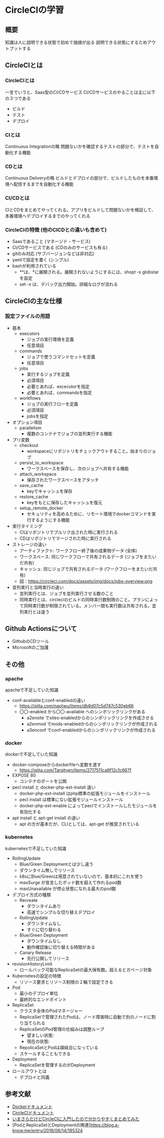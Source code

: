 # CircleCIの学習
## 概要
知識は人に説明できる状態で初めて価値が出る
説明できる状態にするためアウトプットする

## CircleCIとは
### CircleCIとは
一言でいうと、Saas型のCI/CDサービス
CI/CDサービスのやることは主に以下の３つである

- ビルド
- テスト
- デプロイ

### CIとは
Continuous Integrationの略
問題ないかを確認するテストの部分で、テストを自動化する機能

### CDとは
Continuous Deliveryの略
ビルドとデプロイの部分で、ビルドしたものを本番環境へ配信するまでを自動化する機能

### CI/CDとは
CIとCDをまとめてやってくれる。アプリをビルドして問題ないかを検証して、本番環境へデプロイするまでのやってくれる

### CircleCIの特徴 (他のCICDとの違いも含めて)
- Saasであること (マネージド・サービス)
- CI/CDサービスである (CDのみのサービスも有る)
- gitのみ対応 (サブバージョンなどは非対応)
- yamlで設定を書く (シンプル)
- bashが利用されている
    - **は、*に展開される。展開されないようにするには、shopt -s globstarを設定
    - set -x は、デバッグ出力開始。詳細なログが流れる

## CircleCIの主な仕様
### 設定ファイルの用語

- 基本
    - executors
        - ジョブの実行環境を定義
        - 任意項目
    - commands
        - ジョブで使うコマンドセットを定義
        - 任意項目
    - jobs
        - 実行するジョブを定義
        - 必須項目
        - 必要とあれば、excecutorを指定
        - 必要とあれば、commandsを指定
    - workflows
        - ジョブの実行フローを定義
        - 必須項目
        - jobsを指定
- オプション項目
    - parallelism
        - 複数のコンテナでジョブの並列実行する機能
- プリ変数
    - checkout
        - workspaceにリポジトリをチェックアウトすること。始まりのジョブ
    - persist_to_workspace
        - ワークスペースを保存し、次のジョブへ共有する機能
    - attach_workspace
        - 保存されたワークスペースをアタッチ
    - save_cache
        - keyでキャッシュを保存
    - restore_cache
        - keyをもとに保存したキャッシュを復元
    - setup_remote_docker
        - セキュリティを高めるために、リモート環境でdockerコマンドを実行するようにする機能
- 実行タイミング
    - CIはリポジトリでプルリク出された時に実行される
    - CDはリポジトリでマージされた時に実行される
- ストレージの違い
    - アーティファクト: ワークフロー終了後の成果物データ (全体)
    - ワークスペース: 同じワークフローで共有されるデータ (ジョブをまたいだ共有)
    - キャッシュ: 同じジョブで共有されるデータ (ワークフローをまたいだ共有)
    - 図：https://circleci.com/docs/assets/img/docs/jobs-overview.png
- 並列実行と当時実行の違い
    - 並列実行とは、ジョブを並列実行させる数のこと
    - 同時実行とは、circleciのビルドの同時実行数制限のこと。プランによって同時実行数が制限されている。メンバー間も実行数は共有される。並列実行とは違う

## Github Actionsについて

- GithubのCDツール
- Microsoftのご加護


## その他

### apache

apacheで不足していた知識

- conf-availableとconf-enabledの違い
    - https://qiita.com/naotwu/items/db8d07c5d747c530eb66
    - 〇〇-enabled から〇〇-available へのシンボリックリンクがある
        - a2ensite でsites-enabledからのシンボリックリンクを作成させる
        - a2enmod でmods-enabledからのシンボリックリンクが作成される
        - a3enconf でconf-enabledからのシンボリックリンクが作成される

### docker

dockerで不足していた知識

- docker-composeからdockerfileへ変数を渡す
    - https://qiita.com/Targityen/items/2717511ca9f12c1c667f
- EXPOSE 80
    - コンテナのポートを公開
- pecl install と docker-php-ext-install 違い
    - docker-php-ext-install はphp標準の拡張モジュールをインストール
    - pecl install は標準にない拡張モジュールインストール
    - docker-php-ext-enable によってpeclでインストールしたモジュールを有効化する
- apt install と apt-get install の違い
    - apt の方が基本だが、CLIとしては、apt-get が推奨されている


### kubernetes

kubernetesで不足していた知識

- RollingUpdate
    - Blue/Green Deploymentとは少し違う
    - ダウンタイム無しでリリース
    - k8sにBlue/Greenは用意されていないので、基本的にこれを使う
    - maxSurge が宣言したポッド数を超えて作れるpod数
    - maxUnavailable が停止状態になれる最大のpod数
- デプロイ方式の種類
    - Recreate
        - ダウンタイムあり
        - 高速でシンプルな切り替えデプロイ
    - RollingUpdate
        - ダウンタイムなし
        - すぐに切り替わる
    - Blue/Green Deployment
        - ダウンタイムなし
        - 動作確認後に切り替える時間がある
    - Canary Release
        - 先行公開してリリース
- revisionHistoryLimit
    - ロールバック可能なReplicaSetの最大保有数。超えるとガベージ対象
- Kubernetesの設定の特徴
    - リソース要求とリソース制限の２軸で設定できる 
- Pod
    - 最小のデプロイ単位
    - 最終的なエンドポイント
- ReplicaSet
    - クラスタ全体のPodマネージャー
    - ReplicaSetで管理されたPodは、ノード障害時に自動で別のノードに割り当てられる
    - ReplicaSetのPod管理の仕組みは調整ループ
        - 望ましい状態: 
        - 現在の状態: 
    - RepolicaSetとPodは疎結合になっている
    - スケールすることもできる
- Deployment
    - ReplicaSetを管理するのがDeployment
- ロールアウトとは
    - デプロイと同義

## 参考文献
- [Dockerドキュメント](https://docs.docker.jp/index.html)
- [CircleCIドキュメント](https://circleci.com/docs/ja)
- [いまさらだけどCircleCIに入門したので分かりやすくまとめてみた](https://qiita.com/gold-kou/items/4c7e62434af455e977c2)
- [PodとReplicaSetとDeploymentの関連]https://blog.a-know.me/entry/2018/08/14/185324